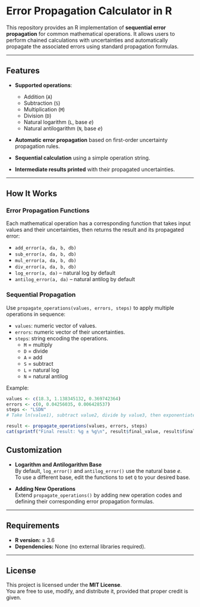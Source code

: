 # Error Propagation Calculator in R

This repository provides an R implementation of **sequential error propagation** for common mathematical operations. It allows users to perform chained calculations with uncertainties and automatically propagate the associated errors using standard propagation formulas.

---

## Features

- **Supported operations**:
  - Addition (`A`)
  - Subtraction (`S`)
  - Multiplication (`M`)
  - Division (`D`)
  - Natural logarithm (`L`, base *e*)
  - Natural antilogarithm (`N`, base *e*)

- **Automatic error propagation** based on first-order uncertainty propagation rules.
- **Sequential calculation** using a simple operation string.
- **Intermediate results printed** with their propagated uncertainties.

---

## How It Works

### Error Propagation Functions
Each mathematical operation has a corresponding function that takes input values and their uncertainties, then returns the result and its propagated error:

- `add_error(a, da, b, db)`
- `sub_error(a, da, b, db)`
- `mul_error(a, da, b, db)`
- `div_error(a, da, b, db)`
- `log_error(a, da)` – natural log by default
- `antilog_error(a, da)` – natural antilog by default

### Sequential Propagation
Use `propagate_operations(values, errors, steps)` to apply multiple operations in sequence:

- `values`: numeric vector of values.
- `errors`: numeric vector of their uncertainties.
- `steps`: string encoding the operations.  
  - `M` = multiply  
  - `D` = divide  
  - `A` = add  
  - `S` = subtract  
  - `L` = natural log  
  - `N` = natural antilog  

Example:  
```r
values <- c(18.3, 1.138345132, 0.369742364)
errors <- c(0, 0.04256035, 0.006428537)
steps <- "LSDN"  
# Take ln(value1), subtract value2, divide by value3, then exponentiate

result <- propagate_operations(values, errors, steps)
cat(sprintf("Final result: %g ± %g\n", result$final_value, result$final_error))
```

## Customization

- **Logarithm and Antilogarithm Base**  
  By default, `log_error()` and `antilog_error()` use the natural base *e*.  
  To use a different base, edit the functions to set `Q` to your desired base.

- **Adding New Operations**  
  Extend `propagate_operations()` by adding new operation codes and defining their corresponding error propagation formulas.

---

## Requirements

- **R version:** ≥ 3.6  
- **Dependencies:** None (no external libraries required).

---

## License

This project is licensed under the **MIT License**.  
You are free to use, modify, and distribute it, provided that proper credit is given.

